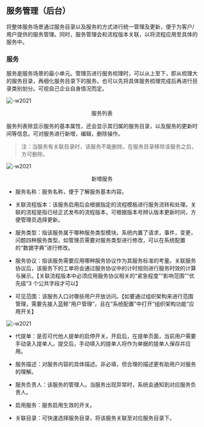 ## 服务管理（后台）

将整体服务场景通过服务目录以及服务的方式进行统一管理及更新，便于为客户/用户提供的服务管理。同时，服务管理会和流程版本关联，以将流程应用至具体的服务中。

### 服务

服务是服务场景的最小单元。管理员进行服务梳理时，可以从上至下，即从梳理大的服务目录，再细化服务目录下的服务。也可以先将具体服务梳理完成后再进行目录类别划分。可视自己企业自身情况而定。

![-w2021](../../media/9ed754f300c2494fff419d5dec959922.png)

<center>服务列表</center>

服务列表除显示服务的基本属性，还会显示其归属的服务目录，以及服务的更新时间等信息。可对服务进行新增，编辑，删除操作。

> 注：当服务有关联目录时，该服务不能删除。在服务目录移除该服务之后，方可删除。

![-w2021](../../media/588c5b05eaf05926c3e65fa8fa72cea4.png)

<center>新增服务</center>

-   服务名称：服务名称，便于了解服务基本内容。

-   关联流程版本：该服务启用后会根据指定的流程模板进行服务流转和处理。关联的流程是指已经正式发布的流程版本，可根据版本号辨认版本更新时间，方便管理员选择更新。

-   服务类型：指该服务属于哪种服务类型模块。系统内置了请求，事件，变更，问题四种服务类型。如管理员需要对服务类型进行修改，可以在系统配置的“数据字典”进行修改。

-   服务协议：指该服务需要应用哪种服务协议作为其服务标准的考量。关联服务协议后，该服务下的工单将会通过服务协议中的计时规则进行服务时效的计算与展示。【关联流程版本中必须应用服务协议相关的“紧急程度”“影响范围”“优先级”3 个公共字段才可以】

-   可见范围：该服务入口对哪些用户开放访问。【如要通过组织架构来进行范围管理，需要先接入蓝鲸“用户管理”，且在“系统配置”中打开“组织架构功能”应用开关】

![-w2021](../../media/6a7c3c61a8c5e2548a6d88adf8ed37c1.png)

-   代提单：是否可代他人提单的启停开关。开启后，在提单页面，当前用户需要手动录入提单人。提交后，手动填入的提单人将作为单据的提单人保存并应用。

-   服务描述：对服务内容的具体描述。非必填，但合理的描述更有助用户对服务的理解。

-   服务负责人：该服务的管理人。当服务出现异常时，系统会通知到对应服务负责人。

-   启用服务：服务启用生效的开关。

-   关联目录：可快速选择服务目录，将该服务关联至对应服务目录下。
